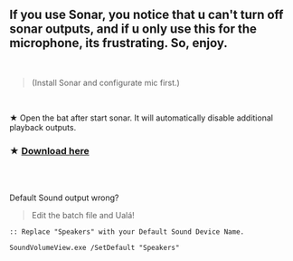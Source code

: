## If you use Sonar, you notice that u can't turn off sonar outputs, and if u only use this for the microphone, its frustrating. So, enjoy.

</br> 

> (Install Sonar and configurate mic first.)

</br>

★ Open the bat after start sonar. It will automatically disable additional playback outputs.

### ★ [Download here](https://github.com/gzmatte/sonar/releases/download/1/Sonar.bat)

</br> 

</br> 

Default Sound output wrong? 
> Edit the batch file and Ualá!

```
:: Replace "Speakers" with your Default Sound Device Name.

SoundVolumeView.exe /SetDefault "Speakers"
```

